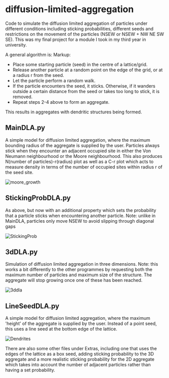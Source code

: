 # diffusion-limited-aggregation

Code to simulate the diffusion limited aggregation of particles under different conditions including sticking probabilities, different seeds and restrictions on the movement of the particles (NSEW or NSEW + NW NE SW SE). This was my final project for a module I took in my third year in university.

A general algorithm is:
Markup: 
- Place some starting particle (seed) in the centre of a lattice/grid.
- Release another particle at a random point on the edge of the grid, or at a radius r from the seed.
- Let the particle perform a random walk.
- If the particle encounters the seed, it sticks. Otherwise, if it wanders outside a certain distance from the seed or takes too long to stick, it is removed.
- Repeat steps 2-4 above to form an aggregate.

This results in aggregates with dendritic structures being formed.

MainDLA.py
------------------
A simple model for diffusion limited aggregation, where the maximum bounding radius of the aggregate is supplied by the user. Particles always stick when they encounter an adjacent occupied site in either the Von Neumann neighbourhood or the Moore neighbourhood. This also produces N(number of particles)-r(radius) plot as well as a C-r plot which acts to measure density in terms of the number of occupied sites within radius r of the seed site.

![moore_growth](https://user-images.githubusercontent.com/92552830/138931537-52f3d207-31b5-48ea-86bb-f5968670fadc.gif)

StickingProbDLA.py
-----------------
As above, but now with an additional property which sets the probability that a particle sticks when encountering another particle.
Note: unlike in MainDLA, particles only move NSEW to avoid slipping through diagonal gaps

![StickingProb](https://user-images.githubusercontent.com/92552830/138930618-3cbd14af-67f7-48ae-b209-bb022987e479.png)

3dDLA.py
----------------
Simulation of diffusion limited aggregation in three dimensions.
Note: this works a bit differently to the other programmes by requesting both
the maximum number of particles and maximum size of the structure. The aggregate will stop growing once one of these has been reached.

![3ddla](https://user-images.githubusercontent.com/92552830/138931228-5bb1c224-482e-4635-8a93-67ed5b1756cf.gif)

LineSeedDLA.py
-----------------
A simple model for diffusion limited aggregation, where the maximum 'height' of the aggregate is supplied by the user. Instead of a point seed, this uses a line seed at the bottom edge of the lattice.

![Dendrites](https://user-images.githubusercontent.com/92552830/138931662-c4543a5e-6bc6-4673-a05b-355214ceff04.png)


There are also some other files under Extras, including one that uses the edges of the lattice as a box seed, adding sticking probability to the 3D aggregate and a more realistic sticking probability for the 2D aggregate which takes into account the number of adjacent particles rather than having a set probability.
